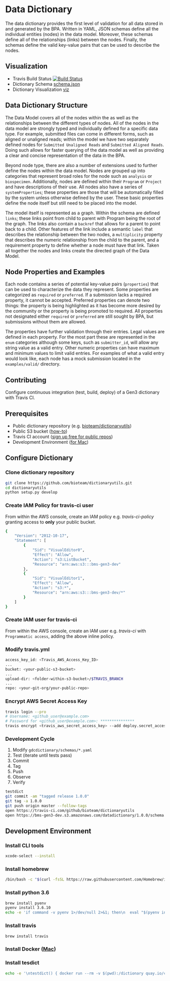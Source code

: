 # Data Dictionary

The data dictionary provides the first level of validation for all data
stored in and generated by the BPA. Written in YAML, JSON schemas define all the individual entities
(nodes) in the data model. Moreover, these schemas define all of the relationships (links)
between the nodes. Finally, the schemas define the valid key-value pairs that can be used to
describe the nodes.

## Visualization

* Travis Build Status [![Build Status](https://travis-ci.com/bioteam/dictionaryutils.svg?branch=philip)](https://travis-ci.com/github/bioteam/dictionaryutils/branches)
* Dictionary Schema [schema.json](https://bms-gen3-dev.s3.amazonaws.com/datadictionary/philip/schema.json)
* Dictionary Visualization [viz](https://bms-gen3-dev.s3.amazonaws.com/datadictionary/master/viz/index.html#https://bms-gen3-dev.s3.amazonaws.com/datadictionary/philip/schema.json)

## Data Dictionary Structure

The Data Model covers all of the nodes within the as well as the relationships between
the different types of nodes. All of the nodes in the data model are strongly typed and individually
defined for a specific data type. For example, submitted files can come in different forms, such as
aligned or unaligned reads; within the model we have two separately defined nodes for
`Submitted Unaligned Reads` and `Submitted Aligned Reads`. Doing such allows for faster querying of
the data model as well as providing a clear and concise representation of the data in the BPA.

Beyond node type, there are also a number of extensions used to further define the nodes within
the data model. Nodes are grouped up into categories that represent broad roles for the node such
as `analysis` or `biospecimen`. Additionally, nodes are defined within their `Program` or `Project`
and have descriptions of their use. All nodes also have a series of `systemProperties`; these
properties are those that will be automatically filled by the system unless otherwise defined by
the user.  These basic properties define the node itself but still need to be placed into the model.

The model itself is represented as a graph. Within the schema are defined `links`; these links
point from child to parent with Program being the root of the graph. The links also contain a
`backref` that allows for a parent to point back to a child. Other features of the link include a
semantic `label` that describes the relationship between the two nodes, a `multiplicity` property
that describes the numeric relationship from the child to the parent, and a requirement property
to define whether a node must have that link. Taken all together the nodes and links create the
directed graph of the Data Model.

## Node Properties and Examples

Each node contains a series of potential key-value pairs (`properties`) that can be used to
characterize the data they represent. Some properties are categorized as `required` or `preferred`.
If a submission lacks a required property, it cannot be accepted. Preferred properties can denote
two things: the property is being highlighted as it has become more desired by the community or
the property is being promoted to required. All properties not designated either `required` or
`preferred` are still sought by BPA, but submissions without them are allowed.

The properties have further validation through their entries. Legal values are defined in each
property. For the most part these are represented in the `enum` categories although some keys,
such as `submitter_id`, will allow any string value as a valid entry. Other numeric properties
can have maximum and minimum values to limit valid entries.  For examples of what a valid entry
would look like, each node has a mock submission located in the `examples/valid/` directory.

## Contributing

Configure continuous integration (test, build, deploy) of a Gen3 dictionary with Travis CI.

## Prerequisites

* Public dictionary repository (e.g. [bioteam/dictionaryutils](https://github.com/bioteam/dictionaryutils.git))
* Public S3 bucket ([how-to](https://www.simplified.guide/aws/create-public-s3-bucket))
* Travis CI account ([sign up free for public repos](https://travis-ci.com/))
* Development Environment ([for Mac](#development-environment))

## Configure Dictionary

### Clone dictionary repository

```bash
git clone https://github.com/bioteam/dictionaryutils.git
cd dictionaryutils
python setup.py develop
```

### Create IAM Policy for travis-ci user

From within the AWS console, create an IAM policy e.g. *travis-ci-policy* granting access to **only** your public bucket.

```bash
{
    "Version": "2012-10-17",
    "Statement": [
        {
            "Sid": "VisualEditor0",
            "Effect": "Allow",
            "Action": "s3:ListBucket",
            "Resource": "arn:aws:s3:::bms-gen3-dev"
        },
        {
            "Sid": "VisualEditor1",
            "Effect": "Allow",
            "Action": "s3:*",
            "Resource": "arn:aws:s3:::bms-gen3-dev/*"
        }
    ]
}
```

### Create IAM user for travis-ci

From within the AWS console, create an IAM user e.g. *travis-ci* with `Programmatic access`, adding the above inline policy.

### Modify travis.yml

```bash
access_key_id: <Travis_AWS_Access_Key_ID>
...
bucket: <your-public-s3-bucket>
...
upload-dir: <folder-within-s3-bucket>/$TRAVIS_BRANCH
...
repo: <your-git-org/your-public-repo>
```

### Encrypt AWS Secret Access Key

```bash
travis login --pro
# Username: <github_user@example.com>
# Password for <github_user@example.com>: ***************
travis encrypt <travis_aws_secret_access_key> --add deploy.secret_access_key --pro
```

### Development Cycle

1. Modify `gdcdictionary/schemas/*.yaml`
2. Test (iterate until tests pass)
3. Commit
4. Tag
5. Push
6. Observe
7. Verify

```bash
testdict
git commit -am "tagged release 1.0.0"
git tag -a 1.0.0
git push origin master --follow-tags
open https://travis-ci.com/github/bioteam/dictionaryutils
open https://bms-gen3-dev.s3.amazonaws.com/datadictionary/1.0.0/schema.json
```

## Development Environment

### Install CLI tools

```bash
xcode-select --install
```

### Install homebrew

```bash
/bin/bash -c "$(curl -fsSL https://raw.githubusercontent.com/Homebrew/install/master/install.sh)"
```

### Install python 3.6

```bash
brew install pyenv
pyenv install 3.6.10
echo -e 'if command -v pyenv 1>/dev/null 2>&1; then\n  eval "$(pyenv init -)"\nfi' >> ~/.zshrc
```

### Install travis

```bash
brew install travis
```

### Install Docker ([Mac](https://hub.docker.com/editions/community/docker-ce-desktop-mac/))

### Install tesdict

```bash
echo -e '\ntestdict() { docker run --rm -v $(pwd):/dictionary quay.io/cdis/dictionaryutils:master; }\n' >> ~/.zshrc
```
